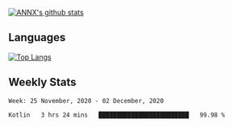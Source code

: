 [![ANNX's github stats](https://github-readme-stats.vercel.app/api?username=NXAN2901&count_private=true&show_icons=true&theme=vue)](https://github.com/NXAN2901)

## Languages
[![Top Langs](https://github-readme-stats.vercel.app/api/top-langs/?username=NXAN2901)](https://github.com/NXAN2901)

## Weekly Stats
<!--START_SECTION:waka-->
```text
Week: 25 November, 2020 - 02 December, 2020

Kotlin   3 hrs 24 mins   █████████████████████████   99.98 % 
```
<!--END_SECTION:waka-->
